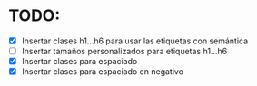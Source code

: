 # TODO:
- [x] Insertar clases h1...h6 para usar las etiquetas con semántica
- [ ] Insertar tamaños personalizados para etiquetas h1...h6
- [x] Insertar clases para espaciado
- [x] Insertar clases para espaciado en negativo
